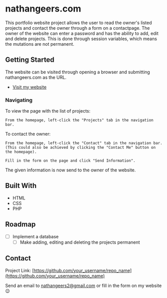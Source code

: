 # nathangeers.com

This portfolio website project allows the user to read the owner's listed projects and contact the owner through a form on a contactpage.
The owner of the website can enter a password and has the ability to add, edit and delete projects. This is done through session variables, which means the mutations are not permanent.

## Getting Started

The website can be visited through opening a browser and submitting nathangeers.com as the URL.

- [Visit my website](nathangeers.com)

### Navigating

To view the page with the list of projects:

    From the homepage, left-click the "Projects" tab in the navigation bar.
    
To contact the owner:
    
    From the homepage, left-click the "Contact" tab in the navigation bar.
    (This could also be achieved by clicking the "Contact Me" button on the homepage). 

    Fill in the form on the page and click "Send Information".

The given information is now send to the owner of the website.

## Built With

* HTML
* CSS
* PHP

## Roadmap

- [ ] Implement a database
    - [ ] Make adding, editing and deleting the projects permanent

## Contact

Project Link: [https://github.com/your_username/repo_name](https://github.com/your_username/repo_name)

Send an email to nathangeers2@gmail.com or fill in the form on my website 😉
